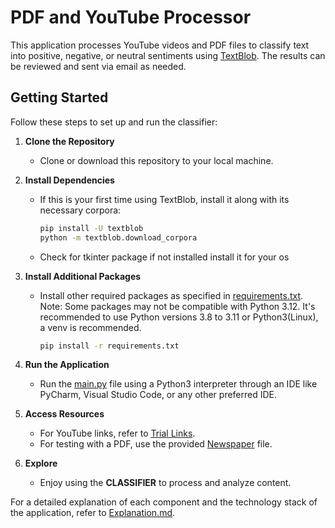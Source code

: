 # PDF and YouTube Processor

This application processes YouTube videos and PDF files to classify text into positive, negative, or neutral sentiments using [TextBlob](https://textblob.readthedocs.io/en/dev/). The results can be reviewed and sent via email as needed.

## Getting Started

Follow these steps to set up and run the classifier:

1. **Clone the Repository**
   - Clone or download this repository to your local machine.

2. **Install Dependencies**
   - If this is your first time using TextBlob, install it along with its necessary corpora:
     ```bash
     pip install -U textblob
     python -m textblob.download_corpora
     ```

   - Check for tkinter package if not installed install it for your os

3. **Install Additional Packages**
   - Install other required packages as specified in [requirements.txt](requirements.txt). Note: Some packages may not be compatible with Python 3.12. It's recommended to use Python versions 3.8 to 3.11 or Python3(Linux), a venv is recommended.
     ```bash
     pip install -r requirements.txt
     ```

4. **Run the Application**
   - Run the [main.py](main.py) file using a Python3 interpreter through an IDE like PyCharm, Visual Studio Code, or any other preferred IDE.

5. **Access Resources**
   - For YouTube links, refer to [Trial Links](links.txt).
   - For testing with a PDF, use the provided [Newspaper](toi.pdf) file.

6. **Explore**
   - Enjoy using the **CLASSIFIER** to process and analyze content.

For a detailed explanation of each component and the technology stack of the application, refer to [Explanation.md](Explanation.md).
